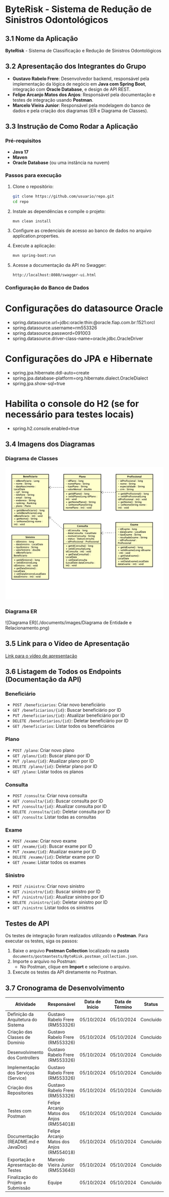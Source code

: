 # ByteRisk - Sistema de Redução de Sinistros Odontológicos

## 3.1 Nome da Aplicação

**ByteRisk** - Sistema de Classificação e Redução de Sinistros Odontológicos

## 3.2 Apresentação dos Integrantes do Grupo

- **Gustavo Rabelo Frere**: Desenvolvedor backend, responsável pela implementação da lógica de negócio em **Java com Spring Boot**, integração com **Oracle Database**, e design de API REST.
- **Felipe Arcanjo Matos dos Anjos**: Responsável pela documentação e testes de integração usando **Postman**.
- **Marcelo Vieira Junior**: Responsável pela modelagem do banco de dados e pela criação dos diagramas (ER e Diagrama de Classes).

## 3.3 Instrução de Como Rodar a Aplicação

### Pré-requisitos

- **Java 17**
- **Maven**
- **Oracle Database** (ou uma instância na nuvem)

### Passos para execução

1. Clone o repositório:
   ```bash
   git clone https://github.com/usuario/repo.git
   cd repo
   
2. Instale as dependências e compile o projeto:
   ```bash
   mvn clean install
   ```
   
3. Configure as credenciais de acesso ao banco de dados no arquivo application.properties.

4. Execute a aplicação:
   ```bash
   mvn spring-boot:run
   ```
5. Acesse a documentação da API no Swagger:
    ```
    http://localhost:8080/swagger-ui.html
    ```
   
### Configuração do Banco de Dados

# Configurações do datasource Oracle
- spring.datasource.url=jdbc:oracle:thin:@oracle.fiap.com.br:1521:orcl
- spring.datasource.username=rm553326
- spring.datasource.password=091003
- spring.datasource.driver-class-name=oracle.jdbc.OracleDriver

# Configurações do JPA e Hibernate

- spring.jpa.hibernate.ddl-auto=create
- spring.jpa.database-platform=org.hibernate.dialect.OracleDialect
- spring.jpa.show-sql=true

# Habilita o console do H2 (se for necessário para testes locais)
- spring.h2.console.enabled=true

## 3.4 Imagens dos Diagramas

### Diagrama de Classes
![Diagrama de Classes](./documents/images/Diagrama%20de%20Classes.png)
### Diagrama ER
![Diagrama ER](./documents/images/Diagrama de Entidade e Relacionamento.png)
## 3.5 Link para o Vídeo de Apresentação

[Link para o vídeo de apresentação](LINK)

## 3.6 Listagem de Todos os Endpoints (Documentação da API)

### Beneficiário
- `POST /beneficiarios`: Criar novo beneficiário
- `GET /beneficiarios/{id}`: Buscar beneficiário por ID
- `PUT /beneficiarios/{id}`: Atualizar beneficiário por ID
- `DELETE /beneficiarios/{id}`: Deletar beneficiário por ID
- `GET /beneficiarios`: Listar todos os beneficiários

### Plano
- `POST /plano`: Criar novo plano
- `GET /plano/{id}`: Buscar plano por ID
- `PUT /plano/{id}`: Atualizar plano por ID
- `DELETE /plano/{id}`: Deletar plano por ID
- `GET /plano`: Listar todos os planos

### Consulta
- `POST /consulta`: Criar nova consulta
- `GET /consulta/{id}`: Buscar consulta por ID
- `PUT /consulta/{id}`: Atualizar consulta por ID
- `DELETE /consulta/{id}`: Deletar consulta por ID
- `GET /consulta`: Listar todas as consultas

### Exame
- `POST /exame`: Criar novo exame
- `GET /exame/{id}`: Buscar exame por ID
- `PUT /exame/{id}`: Atualizar exame por ID
- `DELETE /exame/{id}`: Deletar exame por ID
- `GET /exame`: Listar todos os exames

### Sinistro
- `POST /sinistro`: Criar novo sinistro
- `GET /sinistro/{id}`: Buscar sinistro por ID
- `PUT /sinistro/{id}`: Atualizar sinistro por ID
- `DELETE /sinistro/{id}`: Deletar sinistro por ID
- `GET /sinistro`: Listar todos os sinistros

## Testes de API

Os testes de integração foram realizados utilizando o **Postman**. Para executar os testes, siga os passos:

1. Baixe o arquivo **Postman Collection** localizado na pasta `documents/postmantests/ByteRisk.postman_collection.json`.
2. Importe o arquivo no Postman:
   - No Postman, clique em **Import** e selecione o arquivo.
3. Execute os testes da API diretamente no Postman.

## 3.7 Cronograma de Desenvolvimento


| **Atividade**                           | **Responsável**                     | **Data de Início** | **Data de Término** | **Status**          |
|-----------------------------------------|-------------------------------------|-------------------|---------------------|---------------------|
| Definição da Arquitetura do Sistema      | Gustavo Rabelo Frere (RM553326)     | 05/10/2024        | 05/10/2024          | Concluído           |
| Criação das Classes de Domínio           | Gustavo Rabelo Frere (RM553326)     | 05/10/2024        | 05/10/2024          | Concluído           |
| Desenvolvimento dos Controllers          | Gustavo Rabelo Frere (RM553326)     | 05/10/2024        | 05/10/2024          | Concluído           |
| Implementação dos Serviços (Service)     | Gustavo Rabelo Frere (RM553326)     | 05/10/2024        | 05/10/2024          | Concluído           |
| Criação dos Repositories                 | Gustavo Rabelo Frere (RM553326)     | 05/10/2024        | 05/10/2024          | Concluído           |
| Testes com Postman                       | Felipe Arcanjo Matos dos Anjos (RM554018) | 05/10/2024        | 05/10/2024          | Concluído           |
| Documentação (README.md e JavaDoc)       | Felipe Arcanjo Matos dos Anjos (RM554018) | 05/10/2024        | 05/10/2024          | Concluído           |
| Exportação e Apresentação de Testes      | Marcelo Vieira Junior (RM553640)    | 05/10/2024        | 05/10/2024          | Concluído        |
| Finalização do Projeto e Submissão       | Equipe                              | 05/10/2024        | 05/10/2024          | Concluído           |
